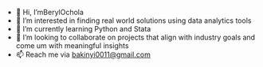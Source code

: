 - 👋 Hi, I’mBerylOchola
- 👀 I’m interested in finding real world solutions using data analytics tools
- 🌱 I’m currently learning Python and Stata
- 💞️ I’m looking to collaborate on projects that align with industry goals and come um with meaningful insights
- 📫 Reach me via bakinyi0011@gmail.com
  
